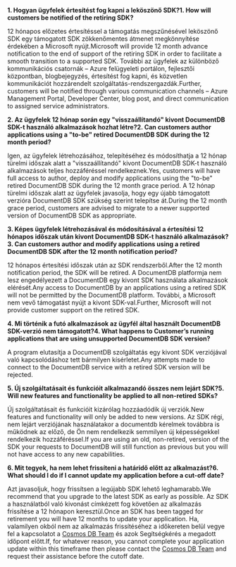 <span data-ttu-id="03b5d-101">**1. Hogyan ügyfelek értesítést fog kapni a leköszönő SDK?**</span><span class="sxs-lookup"><span data-stu-id="03b5d-101">**1. How will customers be notified of the retiring SDK?**</span></span>

<span data-ttu-id="03b5d-102">12 hónapos előzetes értesítéssel a támogatás megszűnésével leköszönő SDK egy támogatott SDK zökkenőmentes átmenet megkönnyítése érdekében a Microsoft nyújt.</span><span class="sxs-lookup"><span data-stu-id="03b5d-102">Microsoft will provide 12 month advance notification to the end of support of the retiring SDK in order to facilitate a smooth transition to a supported SDK.</span></span> <span data-ttu-id="03b5d-103">További az ügyfelek az különböző kommunikációs csatornák – Azure felügyeleti portálon, fejlesztői központban, blogbejegyzés, értesítést fog kapni, és közvetlen kommunikációt hozzárendelt szolgáltatás-rendszergazdák.</span><span class="sxs-lookup"><span data-stu-id="03b5d-103">Further, customers will be notified through various communication channels – Azure Management Portal, Developer Center, blog post, and direct communication to assigned service administrators.</span></span>

<span data-ttu-id="03b5d-104">**2. Az ügyfelek 12 hónap során egy "visszaállítandó" kivont DocumentDB SDK-t használó alkalmazások hozhat létre?**</span><span class="sxs-lookup"><span data-stu-id="03b5d-104">**2. Can customers author applications using a "to-be" retired DocumentDB SDK during the 12 month period?**</span></span> 

<span data-ttu-id="03b5d-105">Igen, az ügyfelek létrehozásához, telepítéséhez és módosíthatja a 12 hónap türelmi időszak alatt a "visszaállítandó" kivont DocumentDB SDK-t használó alkalmazások teljes hozzáféréssel rendelkeznek.</span><span class="sxs-lookup"><span data-stu-id="03b5d-105">Yes, customers will have full access to author, deploy and modify applications using the "to-be" retired DocumentDB SDK during the 12 month grace period.</span></span> <span data-ttu-id="03b5d-106">A 12 hónap türelmi időszak alatt az ügyfelek javasolja, hogy egy újabb támogatott verzióra DocumentDB SDK szükség szerint telepítse át.</span><span class="sxs-lookup"><span data-stu-id="03b5d-106">During the 12 month grace period, customers are advised to migrate to a newer supported version of DocumentDB SDK as appropriate.</span></span>

<span data-ttu-id="03b5d-107">**3. Képes ügyfelek létrehozásával és módosításával a értesítési 12 hónapos időszak után kivont DocumentDB SDK-t használó alkalmazások?**</span><span class="sxs-lookup"><span data-stu-id="03b5d-107">**3. Can customers author and modify applications using a retired DocumentDB SDK after the 12 month notification period?**</span></span>

<span data-ttu-id="03b5d-108">12 hónapos értesítési időszak után az SDK rendszerből.</span><span class="sxs-lookup"><span data-stu-id="03b5d-108">After the 12 month notification period, the SDK will be retired.</span></span> <span data-ttu-id="03b5d-109">A DocumentDB platformja nem lesz engedélyezett a DocumentDB egy kivont SDK használata alkalmazások elérését.</span><span class="sxs-lookup"><span data-stu-id="03b5d-109">Any access to DocumentDB by an applications using a retired SDK will not be permitted by the DocumentDB platform.</span></span> <span data-ttu-id="03b5d-110">További, a Microsoft nem vevő támogatást nyújt a kivont SDK-val.</span><span class="sxs-lookup"><span data-stu-id="03b5d-110">Further, Microsoft will not provide customer support on the retired SDK.</span></span>

<span data-ttu-id="03b5d-111">**4. Mi történik a futó alkalmazások az ügyfél által használt DocumentDB SDK-verzió nem támogatott?**</span><span class="sxs-lookup"><span data-stu-id="03b5d-111">**4. What happens to Customer’s running applications that are using unsupported DocumentDB SDK version?**</span></span>

<span data-ttu-id="03b5d-112">A program elutasítja a DocumentDB szolgáltatás egy kivont SDK verziójával való kapcsolódáshoz tett bármilyen kísérletet.</span><span class="sxs-lookup"><span data-stu-id="03b5d-112">Any attempts made to connect to the DocumentDB service with a retired SDK version will be rejected.</span></span> 

<span data-ttu-id="03b5d-113">**5. Új szolgáltatásait és funkcióit alkalmazandó összes nem lejárt SDK?**</span><span class="sxs-lookup"><span data-stu-id="03b5d-113">**5. Will new features and functionality be applied to all non-retired SDKs?**</span></span>

<span data-ttu-id="03b5d-114">Új szolgáltatásait és funkcióit kizárólag hozzáadódik új verziók.</span><span class="sxs-lookup"><span data-stu-id="03b5d-114">New features and functionality will only be added to new versions.</span></span> <span data-ttu-id="03b5d-115">Az SDK régi, nem lejárt verziójának használatakor a documentdb kérelmek továbbra is működnek az előző, de Ön nem rendelkezik semmilyen új képességekkel rendelkezik hozzáféréssel.</span><span class="sxs-lookup"><span data-stu-id="03b5d-115">If you are using an old, non-retired, version of the SDK your requests to DocumentDB will still function as previous but you will not have access to any new capabilities.</span></span>  

<span data-ttu-id="03b5d-116">**6. Mit tegyek, ha nem lehet frissíteni a határidő előtt az alkalmazást?**</span><span class="sxs-lookup"><span data-stu-id="03b5d-116">**6. What should I do if I cannot update my application before a cut-off date?**</span></span>

<span data-ttu-id="03b5d-117">Azt javasoljuk, hogy frissítsen a legújabb SDK lehető leghamarabb.</span><span class="sxs-lookup"><span data-stu-id="03b5d-117">We recommend that you upgrade to the latest SDK as early as possible.</span></span> <span data-ttu-id="03b5d-118">Az SDK a használatból való kivonást címkézett fog követően az alkalmazás frissítése a 12 hónapon keresztül.</span><span class="sxs-lookup"><span data-stu-id="03b5d-118">Once an SDK has been tagged for retirement you will have 12 months to update your application.</span></span> <span data-ttu-id="03b5d-119">Ha, valamilyen okból nem az alkalmazás frissítéséhez a időkereten belül vegye fel a kapcsolatot a [Cosmos DB Team](mailto:askcosmosdb@microsoft.com) és azok Segítségkérés a megadott időpont előtt.</span><span class="sxs-lookup"><span data-stu-id="03b5d-119">If, for whatever reason, you cannot complete your application update within this timeframe then please contact the [Cosmos DB Team](mailto:askcosmosdb@microsoft.com) and request their assistance before the cutoff date.</span></span>

